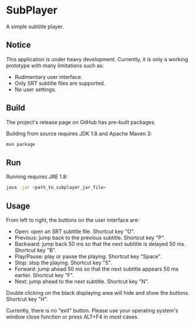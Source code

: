 SubPlayer
=========
A simple subtitle player.

## Notice
This application is under heavy development. Currently, it is only a working prototype with many limitations such as:

- Rudimentary user interface.
- Only SRT subtitle files are supported.
- No user settings.

## Build
The project's release page on GitHub has pre-built packages.

Building from source requires JDK 1.8 and Apache Maven 3:

``` bash
mvn package
```

## Run
Running requires JRE 1.8:

``` bash
java -jar <path_to_subplayer_jar_file>
```

## Usage
From left to right, the buttons on the user interface are:

- Open: open an SRT subtitle file. Shortcut key "O".
- Previous: jump back to the previous subtitle. Shortcut key "P".
- Backward: jump back 50 ms so that the next subtitle is delayed 50 ms. Shortcut key "B".
- Play/Pause: play or pause the playing. Shortcut key "Space".
- Stop: stop the playing. Shortcut key "S".
- Forward: jump ahead 50 ms so that the next subtitle appears 50 ms earlier. Shortcut key "F".
- Next: jump ahead to the next subtitle. Shortcut key "N".

Double clicking on the black displaying area will hide and show the buttons. Shortcut key "H".

Currently, there is no "exit" button. Please use your operating system's window close function or press ALT+F4 in most cases.
